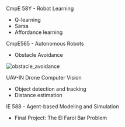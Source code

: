 CmpE 58Y - Robot Learning
* Q-learning
* Sarsa
* Affordance learning

CmpE565 - Autonomous Robots
* Obstacle Avoidance

![obstacle_avoidance](https://github.com/melodiCyb/autonomous-robots/blob/master/CmpE565/obstacle_avoidance.gif)

UAV-IN Drone Computer Vision 
* Object detection and tracking
* Distance estimation

IE 588 - Agent-based Modeling and Simulation
* Final Project: The El Farol Bar Problem
